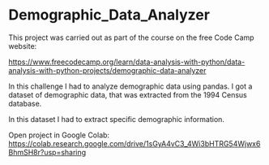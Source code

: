 # Demographic_Data_Analyzer

This project was carried out as part of the course on the free Code Camp website:

https://www.freecodecamp.org/learn/data-analysis-with-python/data-analysis-with-python-projects/demographic-data-analyzer

In this challenge I had to analyze demographic data using pandas. I got a dataset of demographic data, that was extracted from the 1994 Census database.

In this dataset I had to extract specific demographic information.

Open project in Google Colab: https://colab.research.google.com/drive/1sGyA4vC3_4Wi3bHTRG54Wjwx6BhmSH8r?usp=sharing
